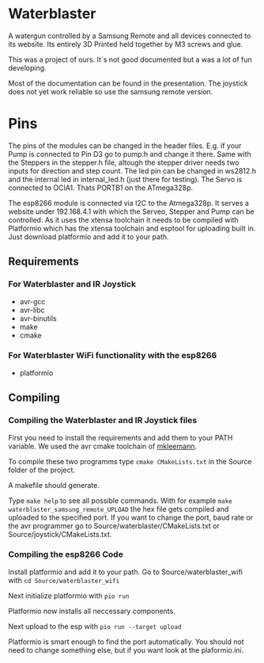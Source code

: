 # Waterblaster

A watergun controlled by a Samsung Remote and all devices connected to its website.
Its entirely 3D Printed held together by M3 screws and glue.

This was a project of ours. It´s not good documented but a was a lot of fun developing.

Most of the documentation can be found in the presentation.
The joystick does not yet work reliable so use the samsung remote version.

# Pins

The pins of the modules can be changed in the header files. E.g. if your Pump is connected to Pin D3 go to pump.h and change it there. 
Same with the Steppers in the stepper.h file, altough the stepper driver needs two inputs for direction and step count.
The led pin can be changed in ws2812.h and the internal led in internal_led.h (just there for testing). The Servo is connected to OCIA1. Thats PORTB1 on the ATmega328p.

The esp8266 module is connected via I2C to the Atmega328p. It serves a website under 192.168.4.1 with which the Serveo, Stepper and Pump can be controlled.
As it uses the xtensa toolchain it needs to be compiled with Platformio which has the xtensa toolchain and esptool for uploading built in. Just download platformio and add it to your path.

## Requirements

### For Waterblaster and IR Joystick
* avr-gcc
* avr-libc
* avr-binutils
* make
* cmake

### For Waterblaster WiFi functionality with the esp8266
* platformio

## Compiling

### Compiling the Waterblaster and IR Joystick files

First you need to install the requirements and add them to your PATH variable.
We used the avr cmake toolchain of [mkleemann](https://github.com/mkleemann/cmake-avr).

To compile these two programms type 
```cmake CMakeLists.txt```
in the Source folder of the project.

A makefile should generate.

Type 
```make help```
to see all possible commands. With for example
```make waterblaster_samsung_remote_UPLOAD``` 
the hex file gets compiled and uploaded to the specified port. If you want to change the port, baud rate or the avr programmer go to Source/waterblaster/CMakeLists.txt or Source/joystick/CMakeLists.txt.

### Compiling the esp8266 Code

Install platformio and add it to your path.
Go to Source/waterblaster_wifi with ```cd Source/waterblaster_wifi```

Next initialize platformio with ```pio run```

Platformio now installs all neccessary components.

Next upload to the esp with ```pio run --target upload```

Platformio is smart enough to find the port automatically. You should not need to change something else, but if you want look at the plaformio.ini.
